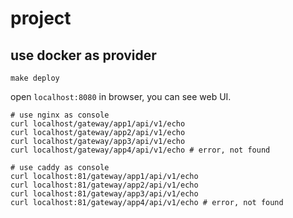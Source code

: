 # project

## use docker as provider

```shell
make deploy
```

open `localhost:8080` in browser, you can see web UI.

```shell
# use nginx as console
curl localhost/gateway/app1/api/v1/echo
curl localhost/gateway/app2/api/v1/echo
curl localhost/gateway/app3/api/v1/echo
curl localhost/gateway/app4/api/v1/echo # error, not found

# use caddy as console
curl localhost:81/gateway/app1/api/v1/echo
curl localhost:81/gateway/app2/api/v1/echo
curl localhost:81/gateway/app3/api/v1/echo
curl localhost:81/gateway/app4/api/v1/echo # error, not found
```

